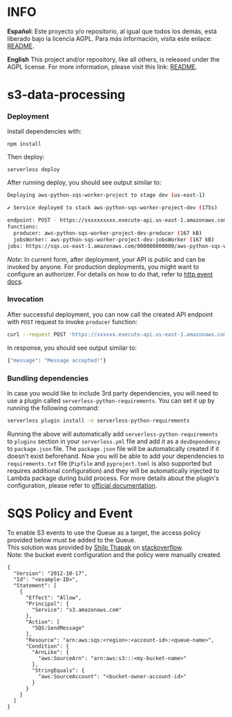 # INFO

**Español:** Este proyecto y/o repositorio, al igual que todos los demás, está liberado bajo la licencia AGPL. Para más información, visita este enlace: [README](https://github.com/LlibertadApp/.github/blob/main/profile/README.md).

**English** This project and/or repository, like all others, is released under the AGPL license. For more information, please visit this link: [README](https://github.com/LlibertadApp/.github/blob/main/profile/README.md).





# s3-data-processing

### Deployment

Install dependencies with:

```
npm install
```

Then deploy:

```
serverless deploy
```

After running deploy, you should see output similar to:

```bash
Deploying aws-python-sqs-worker-project to stage dev (us-east-1)

✔ Service deployed to stack aws-python-sqs-worker-project-dev (175s)

endpoint: POST - https://xxxxxxxxxx.execute-api.us-east-1.amazonaws.com/produce
functions:
  producer: aws-python-sqs-worker-project-dev-producer (167 kB)
  jobsWorker: aws-python-sqs-worker-project-dev-jobsWorker (167 kB)
jobs: https://sqs.us-east-1.amazonaws.com/000000000000/aws-python-sqs-worker-project-dev-jobs
```

_Note_: In current form, after deployment, your API is public and can be invoked by anyone. For production deployments, you might want to configure an authorizer. For details on how to do that, refer to [http event docs](https://www.serverless.com/framework/docs/providers/aws/events/apigateway/).

### Invocation

After successful deployment, you can now call the created API endpoint with `POST` request to invoke `producer` function:

```bash
curl --request POST 'https://xxxxxx.execute-api.us-east-1.amazonaws.com/produce' --header 'Content-Type: application/json' --data-raw '{"name": "John"}'
```

In response, you should see output similar to:

```bash
{"message": "Message accepted!"}
```

### Bundling dependencies

In case you would like to include 3rd party dependencies, you will need to use a plugin called `serverless-python-requirements`. You can set it up by running the following command:

```bash
serverless plugin install -n serverless-python-requirements
```

Running the above will automatically add `serverless-python-requirements` to `plugins` section in your `serverless.yml` file and add it as a `devDependency` to `package.json` file. The `package.json` file will be automatically created if it doesn't exist beforehand. Now you will be able to add your dependencies to `requirements.txt` file (`Pipfile` and `pyproject.toml` is also supported but requires additional configuration) and they will be automatically injected to Lambda package during build process. For more details about the plugin's configuration, please refer to [official documentation](https://github.com/UnitedIncome/serverless-python-requirements).


# SQS Policy and Event
To enable S3 events to use the Queue as a target, the access policy provided below must be added to the Queue.  
This solution was provided by [Shilp Thapak](https://stackoverflow.com/users/15030095/shilp-thapak) on [stackoverflow](https://stackoverflow.com/a/68406363).  
Note: the bucket event configuration and the policy were manually created.
```
{
  "Version": "2012-10-17",
  "Id": "<example-ID>",
  "Statement": [
    {
      "Effect": "Allow",
      "Principal": {
        "Service": "s3.amazonaws.com"
      },
      "Action": [
        "SQS:SendMessage"
      ],
      "Resource": "arn:aws:sqs:<region>:<account-id>:<queue-name>",
      "Condition": {
        "ArnLike": {
          "aws:SourceArn": "arn:aws:s3:::<my-bucket-name>"
        },
        "StringEquals": {
          "aws:SourceAccount": "<bucket-owner-account-id>"
        }
      }
    }
  ]
}
```
